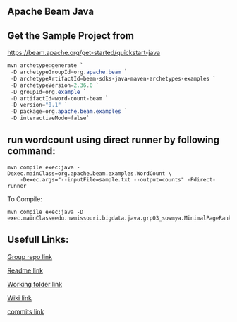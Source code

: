 ## Apache Beam Java


## Get the Sample Project from

<https://beam.apache.org/get-started/quickstart-java>


```PowerShell
mvn archetype:generate `
 -D archetypeGroupId=org.apache.beam `
 -D archetypeArtifactId=beam-sdks-java-maven-archetypes-examples `
 -D archetypeVersion=2.36.0 `
 -D groupId=org.example `
 -D artifactId=word-count-beam `
 -D version="0.1" `
 -D package=org.apache.beam.examples `
 -D interactiveMode=false`
```

## run wordcount using direct runner by following command:

```
mvn compile exec:java -Dexec.mainClass=org.apache.beam.examples.WordCount \
    -Dexec.args="--inputFile=sample.txt --output=counts" -Pdirect-runner
```


To Compile:

```
mvn compile exec:java -D exec.mainClass=edu.nwmissouri.bigdata.java.grp03_sowmya.MinimalPageRankSowmya
```

## Usefull Links:

[Group repo link](https://github.com/sowmya-yalamarthi/BigData-Beam-Java)

[Readme link](https://github.com/sowmya-yalamarthi/BigData-Beam-Java/blob/main/Tejaswi/README.md)

[Working folder link](https://github.com/sowmya-yalamarthi/BigData-Beam-Java/tree/main/Tejaswi)

[Wiki link](https://github.com/sowmya-yalamarthi/BigData-Beam-Java/wiki/Tejaswi-Avula)

[commits link](https://github.com/sowmya-yalamarthi/BigData-Beam-Java/commits/main)

